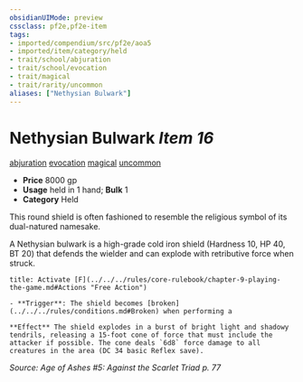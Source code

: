 ```yaml
---
obsidianUIMode: preview
cssclass: pf2e,pf2e-item
tags:
- imported/compendium/src/pf2e/aoa5
- imported/item/category/held
- trait/school/abjuration
- trait/school/evocation
- trait/magical
- trait/rarity/uncommon
aliases: ["Nethysian Bulwark"]
---
```

# Nethysian Bulwark *Item 16*  
[abjuration](abjuration.md)  [evocation](evocation.md)  [magical](magical.md)  [uncommon](uncommon.md)  

- **Price** 8000 gp
- **Usage** held in 1 hand; **Bulk** 1
- **Category** Held

This round shield is often fashioned to resemble the religious symbol of its dual-natured namesake.

A Nethysian bulwark is a high-grade cold iron shield (Hardness 10, HP 40, BT 20) that defends the wielder and can explode with retributive force when struck.

```ad-embed-ability
title: Activate [F](../../../rules/core-rulebook/chapter-9-playing-the-game.md#Actions "Free Action")

- **Trigger**: The shield becomes [broken](../../../rules/conditions.md#Broken) when performing a

**Effect** The shield explodes in a burst of bright light and shadowy tendrils, releasing a 15-foot cone of force that must include the attacker if possible. The cone deals `6d8` force damage to all creatures in the area (DC 34 basic Reflex save).
```

*Source: Age of Ashes #5: Against the Scarlet Triad p. 77*
